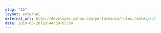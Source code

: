 ```yaml
---
slug: "2b"
layout: external
external_url: http://developer.yahoo.com/performance/rules.html#split
date: 2010-05-28T18:44:39-05:00
---
```

